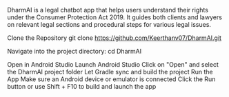 DharmAI is a legal chatbot app that helps users understand their rights under the Consumer Protection Act 2019. It guides both clients and lawyers on relevant legal sections and procedural steps for various legal issues.

Clone the Repository
git clone https://github.com/Keerthanv07/DharmAI.git

Navigate into the project directory:
cd DharmAI

Open in Android Studio
Launch Android Studio
Click on "Open" and select the DharmAI project folder
Let Gradle sync and build the project
Run the App
Make sure an Android device or emulator is connected
Click the Run button or use Shift + F10 to build and launch the app
